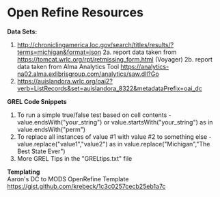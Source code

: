 # Open Refine Resources

<strong>Data Sets:</strong>
1. http://chroniclingamerica.loc.gov/search/titles/results/?terms=michigan&format=json
2a.  report data taken from https://tomcat.wrlc.org/rpt/retmissing_form.html (Voyager)
2b.  report data taken from Alma Analytics Tool https://analytics-na02.alma.exlibrisgroup.com/analytics/saw.dll?Go
3. https://auislandora.wrlc.org/oai2?verb=ListRecords&set=auislandora_8322&metadataPrefix=oai_dc


<strong>GREL Code Snippets</strong>
1. To run a simple true/false test based on cell contents - value.endsWith("your_string") or value.startsWith("your_string") as in value.endsWith("perm")
2. To replace all instances of value #1 with value #2 to something else - value.replace("value1","value2") as in value.replace("Michigan","The Best State Ever")
3. More GREL Tips in the "GRELtips.txt" file

<strong>Templating</strong><br>
Aaron's DC to MODS OpenRefine Template
https://gist.github.com/krebeck/1c3c0257cecb25eb1a7c
